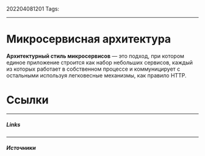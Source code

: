 202204081201
Tags:
___
# Микросервисная архитектура

**Архитектурный стиль микросервисов** — это подход, при котором единое приложение строится как набор небольших сервисов, каждый из которых работает в собственном процессе и коммуницирует с остальными используя легковесные механизмы, как правило HTTP.



# Ссылки
___
##### Links


---
##### Источники
